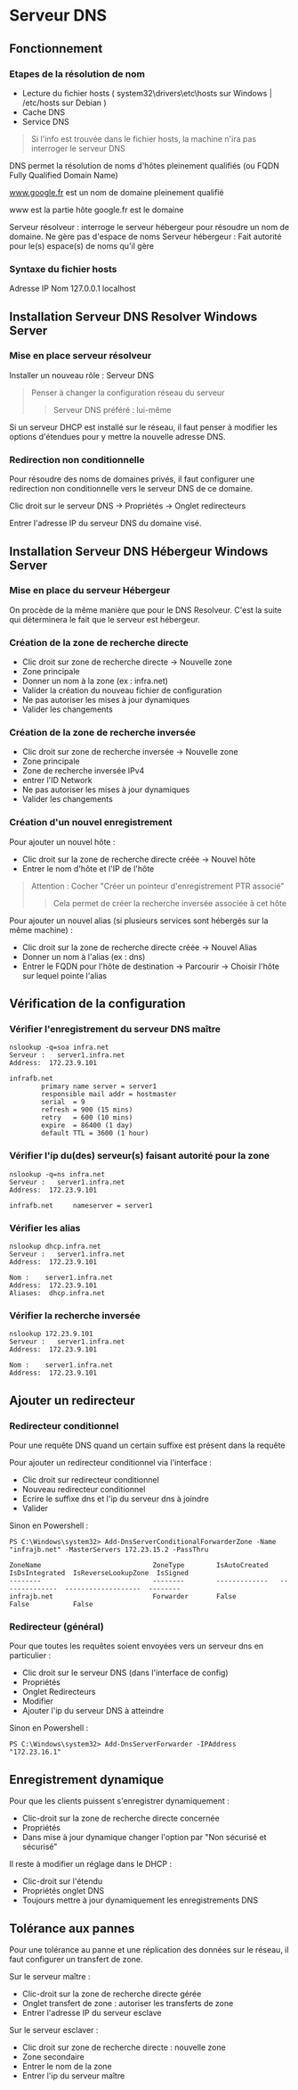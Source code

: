 # Serveur DNS
## Fonctionnement

### Etapes de la résolution de nom

- Lecture du fichier hosts ( system32\drivers\etc\hosts sur Windows | /etc/hosts sur Debian )
- Cache DNS
- Service DNS

> Si l'info est trouvée dans le fichier hosts, la machine n'ira pas interroger le serveur DNS

DNS permet la résolution de noms d'hôtes pleinement qualifiés (ou FQDN Fully Qualified Domain Name)

www.google.fr est un nom de domaine pleinement qualifié

www est la partie hôte
google.fr est le domaine

Serveur résolveur : interroge le serveur hébergeur pour résoudre un nom de domaine. Ne gère pas d'espace de noms
Serveur hébergeur : Fait autorité pour le(s) espace(s) de noms qu'il gère

### Syntaxe du fichier hosts

Adresse IP    Nom
127.0.0.1	  localhost

## Installation Serveur DNS Resolver Windows Server

### Mise en place serveur résolveur

Installer un nouveau rôle : Serveur DNS

> Penser à changer la configuration réseau du serveur
>> Serveur DNS préféré : lui-même

Si un serveur DHCP est installé sur le réseau, il faut penser à modifier les options d'étendues pour y mettre la nouvelle adresse DNS.

### Redirection non conditionnelle

Pour résoudre des noms de domaines privés, il faut configurer une redirection non conditionnelle vers le serveur DNS de ce domaine.

Clic droit sur le serveur DNS -> Propriétés -> Onglet redirecteurs

Entrer l'adresse IP du serveur DNS du domaine visé.

## Installation Serveur DNS Hébergeur Windows Server

### Mise en place du serveur Hébergeur

On procède de la même manière que pour le DNS Resolveur. C'est la suite qui déterminera le fait que le serveur est hébergeur.

### Création de la zone de recherche directe

- Clic droit sur zone de recherche directe -> Nouvelle zone
- Zone principale
- Donner un nom à la zone (ex : infra.net)
- Valider la création du nouveau fichier de configuration
- Ne pas autoriser les mises à jour dynamiques
- Valider les changements

### Création de la zone de recherche inversée

- Clic droit sur zone de recherche inversée -> Nouvelle zone
- Zone principale
- Zone de recherche inversée IPv4
- entrer l'ID Network
- Ne pas autoriser les mises à jour dynamiques
- Valider les changements

### Création d'un nouvel enregistrement

Pour ajouter un nouvel hôte :

- Clic droit sur la zone de recherche directe créée -> Nouvel hôte
- Entrer le nom d'hôte et l'IP de l'hôte

> Attention : Cocher "Créer un pointeur d'enregistrement PTR associé"
> > Cela permet de créer la recherche inversée associée à cet hôte

Pour ajouter un nouvel alias (si plusieurs services sont hébergés sur la même machine) :

- Clic droit sur la zone de recherche directe créée -> Nouvel Alias
- Donner un nom à l'alias (ex : dns)
- Entrer le FQDN pour l'hôte de destination -> Parcourir -> Choisir l'hôte sur lequel pointe l'alias

## Vérification de la configuration

### Vérifier l'enregistrement du serveur DNS maître

```shell
nslookup -q=soa infra.net
Serveur :   server1.infra.net
Address:  172.23.9.101

infrafb.net
        primary name server = server1
        responsible mail addr = hostmaster
        serial  = 9
        refresh = 900 (15 mins)
        retry   = 600 (10 mins)
        expire  = 86400 (1 day)
        default TTL = 3600 (1 hour)
```

### Vérifier l'ip du(des) serveur(s) faisant autorité pour la zone

```shell
nslookup -q=ns infra.net
Serveur :   server1.infra.net
Address:  172.23.9.101

infrafb.net     nameserver = server1
```

### Vérifier les alias

```shell
nslookup dhcp.infra.net
Serveur :   server1.infra.net
Address:  172.23.9.101

Nom :    server1.infra.net
Address:  172.23.9.101
Aliases:  dhcp.infra.net
```

### Vérifier la recherche inversée

```shell
nslookup 172.23.9.101
Serveur :   server1.infra.net
Address:  172.23.9.101

Nom :    server1.infra.net
Address:  172.23.9.101
```

## Ajouter un redirecteur 

### Redirecteur conditionnel

Pour une requête DNS quand un certain suffixe est présent dans la requête

Pour ajouter un redirecteur conditionnel via l'interface : 

- Clic droit sur redirecteur conditionnel
- Nouveau redirecteur conditionnel
- Ecrire le suffixe dns et l'ip du serveur dns à joindre
- Valider

Sinon en Powershell :

```shell
PS C:\Windows\system32> Add-DnsServerConditionalForwarderZone -Name "infrajb.net" -MasterServers 172.23.15.2 -PassThru

ZoneName                            ZoneType        IsAutoCreated   IsDsIntegrated  IsReverseLookupZone  IsSigned
--------                            --------        -------------   --------------  -------------------  --------
infrajb.net                         Forwarder       False           False           False
```

### Redirecteur (général)

Pour que toutes les requêtes soient envoyées vers un serveur dns en particulier : 

- Clic droit sur le serveur DNS (dans l'interface de config)
- Propriétés
- Onglet Redirecteurs
- Modifier
- Ajouter l'ip du serveur DNS à atteindre

Sinon en Powershell :

```shell
PS C:\Windows\system32> Add-DnsServerForwarder -IPAddress "172.23.16.1"
```

## Enregistrement dynamique

Pour que les clients puissent s'enregistrer dynamiquement :

- Clic-droit sur la zone de recherche directe concernée
- Propriétés
- Dans mise à jour dynamique changer l'option par "Non sécurisé et sécurisé"

Il reste à modifier un réglage dans le DHCP :

- Clic-droit sur l'étendu
- Propriétés onglet DNS
- Toujours mettre à jour dynamiquement les enregistrements DNS

## Tolérance aux pannes

Pour une tolérance au panne et une réplication des données sur le réseau, il faut configurer un transfert de zone.

Sur le serveur maître : 

- Clic-droit sur la zone de recherche directe gérée
- Onglet transfert de zone : autoriser les transferts de zone
- Entrer l'adresse IP du serveur esclave

Sur le serveur esclaver :

- Clic droit sur zone de recherche directe : nouvelle zone
- Zone secondaire
- Entrer le nom de la zone
- Entrer l'ip du serveur maître
